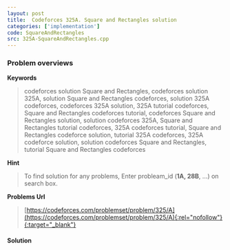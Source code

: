 ```yaml
---
layout: post
title:  Codeforces 325A. Square and Rectangles solution
categories: ['implementation']
code: SquareAndRectangles
src: 325A-SquareAndRectangles.cpp
---
```

### **Problem overviews**

**Keywords**
> codeforces solution Square and Rectangles, codeforces solution 325A, solution Square and Rectangles codeforces, solution 325A codeforces, codeforces 325A solution, 325A tutorial codeforces, Square and Rectangles codeforces tutorial, codeforces Square and Rectangles solution, solution codeforces 325A, Square and Rectangles tutorial codeforces, 325A codeforces tutorial, Square and Rectangles codeforce solution, tutorial 325A codeforces, 325A codeforce solution, solution codeforces Square and Rectangles, tutorial Square and Rectangles codeforces

**Hint**
> To find solution for any problems, Enter probleam_id (**1A, 28B**, ...) on search box. 

**Problems Url**
> [https://codeforces.com/problemset/problem/325/A](https://codeforces.com/problemset/problem/325/A){:rel="nofollow"}{:target="_blank"}

#### **Solution**



